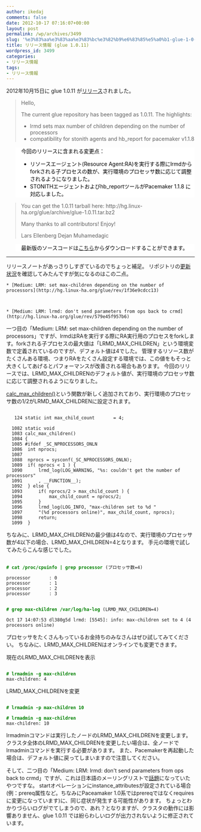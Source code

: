 ```yaml
---
author: ikedaj
comments: false
date: 2012-10-17 07:16:07+00:00
layout: post
permalink: /wp/archives/3499
slug: '%e3%83%aa%e3%83%aa%e3%83%bc%e3%82%b9%e6%83%85%e5%a0%b1-glue-1-0-11'
title: リリース情報 (glue 1.0.11)
wordpress_id: 3499
categories:
- リリース情報
tags:
- リリース情報
---
```


2012年10月15日に glue 1.0.11 が[リリース](http://lists.linux-ha.org/pipermail/linux-ha-dev/2012-October/019625.html)されました。



<blockquote>
Hello,

The current glue repository has been tagged as 1.0.11.
The highlights:
<ul>
<li>lrmd sets max number of children depending on the number of processors
</li>
<li>compatibility for stonith agents and hb_report for pacemaker v1.1.8
</li>
</ul>
</blockquote>




<blockquote style="background-color:white;border-color:white;color:black;">
今回のリリースに含まれる変更点：
<ul>
<li>リソースエージェント(Resource Agent:RA)を実行する際にlrmdからforkされる子プロセスの数が、実行環境のプロセッサ数に応じて調整されるようになりました。
</li>
<li>STONITHエージェントおよびhb_reportツールがPacemaker 1.1.8 に対応しました。
</li>
</ul>
</blockquote>





<blockquote>
You can get the 1.0.11 tarball here: http://hg.linux-ha.org/glue/archive/glue-1.0.11.tar.bz2

Many thanks to all contributors!
Enjoy!

Lars Ellenberg
Dejan Muhamedagic
</blockquote>




<blockquote style="background-color:white;border-color:white;color:black;">
最新版のソースコードは<a href="http://hg.linux-ha.org/glue/archive/glue-1.0.11.tar.bz2" target="_blank">こちら</a>からダウンロードすることができます。
</blockquote>




* * *


リリースノートがあっさりしすぎているのでちょっと補足。
リポジトリの[更新状況](http://hg.linux-ha.org/glue/shortlog)を確認してみたんですが気になるのはこの二点。



     
	
    * [Medium: LRM: set max-children depending on the number of processors](http://hg.linux-ha.org/glue/rev/1f36e9cdcc13)
	

	
    * [Medium: LRM: lrmd: don't send parameters from ops back to crmd](http://hg.linux-ha.org/glue/rev/579e45f957b6)
	

     


一つ目の「Medium: LRM: set max-children depending on the number of processors」ですが、lrmdはRAを実行する際にRA実行用のプロセスをforkします。forkされる子プロセスの最大値は「LRMD_MAX_CHILDREN」という環境変数で定義されているのですが、デフォルト値は4でした。
管理するリソース数がたくさんある環境、つまりRAをたくさん設定する環境では、この値をもそっと大きくしてあげるとパフォーマンスが改善される場合もあります。
今回のリリースでは、LRMD_MAX_CHILDRENのデフォルト値が、実行環境のプロセッサ数に応じて調整されるようになりました。

[calc_max_children()](http://hg.linux-ha.org/glue/file/1f36e9cdcc13/lrm/lrmd/lrmd.c#l1082)という関数が新しく追加されており、実行環境のプロセッサ数の1/2がLRMD_MAX_CHILDRENに設定されます。
<pre><code>
   124 static int max_child_count		= 4;

  1082 static void
  1083 calc_max_children()
  1084 {
  1085 #ifdef _SC_NPROCESSORS_ONLN
  1086 	int nprocs;
  1087 
  1088 	nprocs = sysconf(_SC_NPROCESSORS_ONLN);
  1089 	if( nprocs &lt; 1 ) {
  1090 		lrmd_log(LOG_WARNING, "%s: couldn't get the number of processors"
  1091 		, __FUNCTION__);
  1092 	} else {
  1093 		if( nprocs/2 &gt; max_child_count ) {
  1094 			max_child_count = nprocs/2;
  1095 		}
  1096 		lrmd_log(LOG_INFO, "max-children set to %d "
  1097 		"(%d processors online)", max_child_count, nprocs);
  1098 		return;
  1099 	}
</code></pre>


ちなみに、LRMD_MAX_CHILDRENの最少値は4なので、実行環境のプロセッサ数が4以下の場合、LRMD_MAX_CHILDREN=4となります。
手元の環境で試してみたらこんな感じでした。
<pre><code>
<span style="color: #008000;"><strong># cat /proc/cpuinfo | grep processor</strong></span> (プロセッサ数=4)

processor       : 0
processor       : 1
processor       : 2
processor       : 3
</code></pre>


<pre><code>
<span style="color: #008000;"><strong># grep max-children /var/log/ha-log</strong></span> (LRMD_MAX_CHILDREN=4)

Oct 17 14:07:53 dl380g5d lrmd: [5545]: info: max-children set to 4 (4 processors online)
</code></pre>


プロセッサをたくさんもっているお金持ちのみなさんはぜひ試してみてください。
ちなみに、LRMD_MAX_CHILDRENはオンラインでも変更できます。

現在のLRMD_MAX_CHILDRENを表示
<pre><code>
<span style="color: #008000;"><strong># lrmadmin -g max-children</strong></span>
max-children: 4
</code></pre>


LRMD_MAX_CHILDRENを変更
<pre><code>
<span style="color: #008000;"><strong># lrmadmin -p max-children 10</strong></span>

<span style="color: #008000;"><strong># lrmadmin -g max-children</strong></span>
max-children: 10
</code></pre>


lrmadminコマンドは実行したノードのLRMD_MAX_CHILDRENを変更します。
クラスタ全体のLRMD_MAX_CHILDRENを変更したい場合は、全ノードでlrmadminコマンドを実行する必要があります。
また、Pacemakerを再起動した場合は、デフォルト値に戻ってしまいますので注意してください。

そして、二つ目の「Medium: LRM: lrmd: don't send parameters from ops back to crmd」ですが、これは日本語のメーリングリストで[話題](http://sourceforge.jp/projects/linux-ha/lists/archive/japan/2012-October/001217.html)になっていたやつですな。
startオペレーションにinstance_attributesが設定されている場合(例：prereq属性など。ちなみにPaceamaker 1.0系ではprereqではなくrequiresに変更になっています)に、同じ症状が発生する可能性があります。
ちょっとわかりづらいログがでてしまうので、あれ？となりますが、クラスタの動作には影響ありません、glue 1.0.11 では紛らわしいログが出力されないように修正されています。
